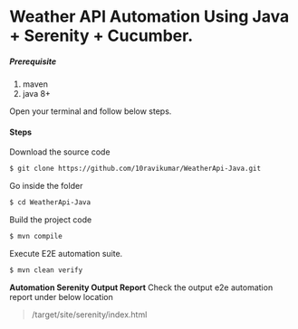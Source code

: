 # Weather API Automation Using Java + Serenity + Cucumber. 

 ##### Prerequisite
 1. maven
 2. java 8+

Open your terminal and follow below steps.

#### Steps

 Download the source code
```sh
$ git clone https://github.com/10ravikumar/WeatherApi-Java.git
```
 Go inside the folder
```sh
$ cd WeatherApi-Java
```

 Build the project code
```sh
$ mvn compile
```

 Execute E2E automation suite. 
```sh
$ mvn clean verify
```
 
 **Automation Serenity Output Report**
 Check the output e2e automation report under below location
 >/target/site/serenity/index.html
